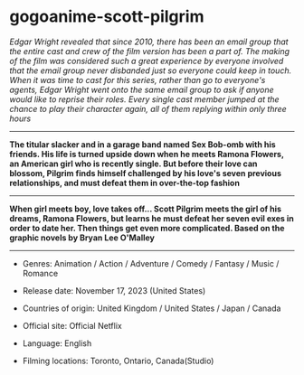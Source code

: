 # gogoanime-scott-pilgrim

*Edgar Wright revealed that since 2010, there has been an email group that the entire cast and crew of the film version has been a part of. The making of the film was considered such a great experience by everyone involved that the email group never disbanded just so everyone could keep in touch. When it was time to cast for this series, rather than go to everyone's agents, Edgar Wright went onto the same email group to ask if anyone would like to reprise their roles. Every single cast member jumped at the chance to play their character again, all of them replying within only three hours*

____

**The titular slacker and in a garage band named Sex Bob-omb with his friends. His life is turned upside down when he meets Ramona Flowers, an American girl who is recently single. But before their love can blossom, Pilgrim finds himself challenged by his love's seven previous relationships, and must defeat them in over-the-top fashion**

___

**When girl meets boy, love takes off... Scott Pilgrim meets the girl of his dreams, Ramona Flowers, but learns he must defeat her seven evil exes in order to date her. Then things get even more complicated. Based on the graphic novels by Bryan Lee O'Malley**

___

+  Genres: Animation / Action / Adventure / Comedy / Fantasy / Music / Romance

+  Release date: November 17, 2023 (United States)

+  Countries of origin: United Kingdom / United States / Japan / Canada

+  Official site: Official Netflix

+  Language: English

+  Filming locations: Toronto, Ontario, Canada(Studio)


